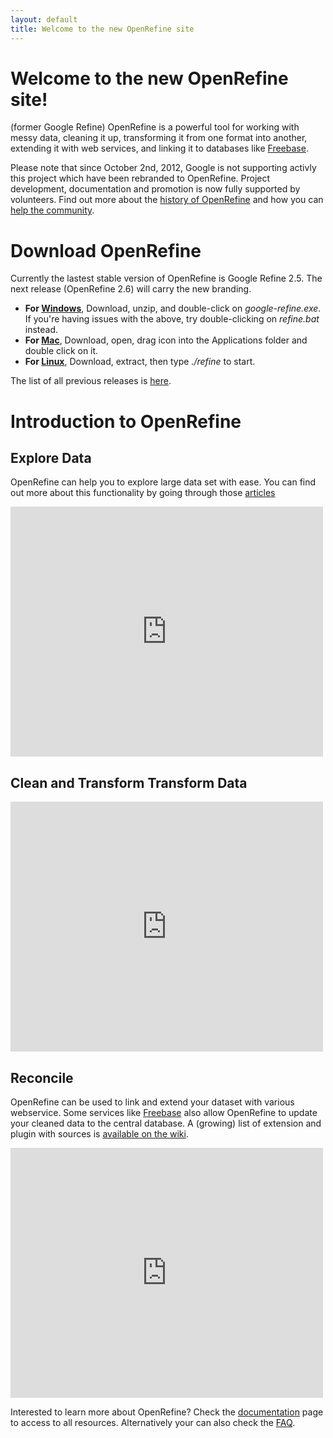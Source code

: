 ```yaml
---
layout: default
title: Welcome to the new OpenRefine site
---
```


# Welcome to the new OpenRefine site!
(former Google Refine)
OpenRefine is a powerful tool for working with messy data, cleaning it up, transforming it from one format into another, extending it with web services, and linking it to databases like [Freebase](http://www.freebase.com/). 

Please note that since October 2nd, 2012, Google is not supporting activly this project which have been rebranded to OpenRefine. Project development, documentation and promotion is now fully supported by volunteers. Find out more about the [history of OpenRefine](http://googlerefine.blogspot.ca/2012/10/from-freebase-gridworks-to-google.html) and how you can [help the community](/OpenRefine/community).

# Download OpenRefine
Currently the lastest stable version of OpenRefine is Google Refine 2.5. The next release (OpenRefine 2.6) will carry the new branding. 

+ **For [Windows](http://google-refine.googlecode.com/files/google-refine-2.5-r2407.zip)**, Download, unzip, and double-click on _google-refine.exe_. If you're having issues with the above, try double-clicking on _refine.bat_ instead.
+ **For [Mac](http://google-refine.googlecode.com/files/google-refine-2.5-r2407.dmg)**, Download, open, drag icon into the Applications folder and double click on it.
+ **For [Linux](http://google-refine.googlecode.com/files/google-refine-2.5-r2407.tar.gz)**, Download, extract, then type _./refine_ to start.

The list of all previous releases is [here](http://code.google.com/p/google-refine/downloads/list?can=1&q=&colspec=Filename+Summary+Uploaded+ReleaseDate+Size+DownloadCount).

# Introduction to OpenRefine
## Explore Data

OpenRefine can help you to explore large data set with ease. You can find out more about this functionality by going through those [articles](http://googlerefine.blogspot.ca/search/label/data%20exploration)

<iframe width="500" height="400" src="http://www.youtube.com/embed/B70J_H_zAWM" frameborder="0"> </iframe>

## Clean and Transform Transform Data

<iframe width="500" height="400" src="http://www.youtube.com/embed/cO8NVCs_Ba0" frameborder="0"> </iframe>

## Reconcile

OpenRefine can be used to link and extend your dataset with various webservice. Some services like [Freebase](http://www.freebase.com/) also allow OpenRefine to update your cleaned data to the central database. A (growing) list of extension and plugin with sources is [available on the wiki](https://github.com/OpenRefine/OpenRefine/wiki/Reconcilable-Data-Sources).

<iframe width="500" height="400" src="http://www.youtube.com/embed/5tsyz3ibYzk" frameborder="0"> </iframe>
 
Interested to learn more about OpenRefine? Check the [documentation](/OpenRefine/documentation) page to access to all resources. Alternatively your can also check the [FAQ](https://github.com/OpenRefine/OpenRefine/wiki/FAQ).


